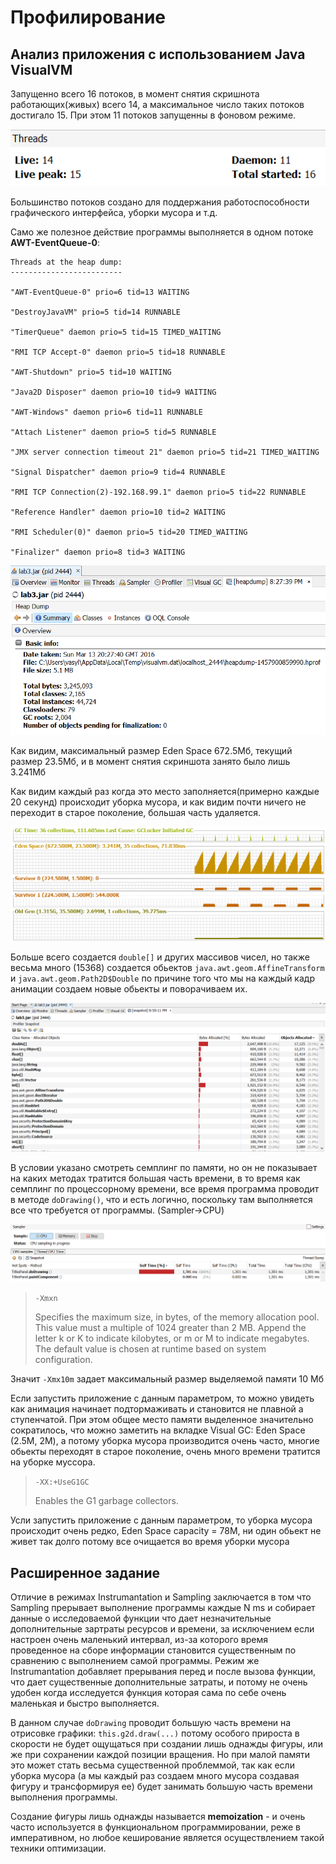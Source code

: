 # Профилирование

## Анализ приложения с использованием Java VisualVM

Запущенно всего 16 потоков, в момент снятия скришнота
работающих(живых) всего 14, а максимальное число таких
потоков достигало 15. При этом 11 потоков запущенны в
фоновом режиме. 

![Monitor tab](01.png)

Большинство потоков создано для поддержания работоспособности
графического интерфейса, уборки мусора и т.д.

Само же полезное действие программы выполняется в одном потоке **AWT-EventQueue-0**:
```
Threads at the heap dump:
-------------------------
  
"AWT-EventQueue-0" prio=6 tid=13 WAITING

"DestroyJavaVM" prio=5 tid=14 RUNNABLE
  
"TimerQueue" daemon prio=5 tid=15 TIMED_WAITING
  
"RMI TCP Accept-0" daemon prio=5 tid=18 RUNNABLE
  
"AWT-Shutdown" prio=5 tid=10 WAITING
  
"Java2D Disposer" daemon prio=10 tid=9 WAITING
  
"AWT-Windows" daemon prio=6 tid=11 RUNNABLE
  
"Attach Listener" daemon prio=5 tid=5 RUNNABLE
  
"JMX server connection timeout 21" daemon prio=5 tid=21 TIMED_WAITING
  
"Signal Dispatcher" daemon prio=9 tid=4 RUNNABLE
  
"RMI TCP Connection(2)-192.168.99.1" daemon prio=5 tid=22 RUNNABLE
  
"Reference Handler" daemon prio=10 tid=2 WAITING
  
"RMI Scheduler(0)" daemon prio=5 tid=20 TIMED_WAITING
  
"Finalizer" daemon prio=8 tid=3 WAITING
```

![Monitor->Heap Dump](02.png)

Как видим, максимальный размер Eden Space 672.5Мб, текущий размер 23.5Мб,
и в момент снятия скриншота занято было лишь 3.241Мб

Как видим каждый раз когда это место заполняется(примерно каждые 20 секунд)
происходит уборка мусора, и как видим почти ничего не переходит в старое
поколение, большая часть удаляется.

![Visual GC tab](03.png)

Больше всего создается `double[]` и других массивов чисел, но также
весьма много (15368) создается обьектов `java.awt.geom.AffineTransform`
и `java.awt.geom.Path2D$Double` по причине того что мы на каждый
кадр анимации создаем новые обьекты и поворачиваем их.

![Sampler->Memory](04.png)

В условии указано смотреть семплинг по памяти, но он не показывает
на каких методах тратится большая часть времени, в то время как
семплинг по процессорному времени, все время программа проводит в
методе `doDrawing()`, что и есть логично, поскольку там выполняется
все что требуется от программы. (Sampler->CPU)

![Sampler->CPU](05.png)
 
> `-Xmxn`
>
> Specifies the maximum size, in bytes, of the memory allocation pool. This value must a multiple of 1024 greater than 2 MB. Append the letter k or K to indicate kilobytes, or m or M to indicate megabytes. The default value is chosen at runtime based on system configuration.

Значит `-Xmx10m` задает максимальный размер выделяемой памяти 10 Мб

Если запустить приложение с данным параметром, то можно увидеть как анимация
начинает подтормаживать и становится не плавной а ступенчатой. При этом общее
место памяти выделенное значительно сократилось, что можно заметить на
вкладке Visual GC: Eden Space (2.5М, 2М), а потому уборка мусора производится
очень часто, многие обьекты переходят в старое поколение, очень много времени
тратится на уборке муссора.  

> `-XX:+UseG1GC`
>
> Enables the G1 garbage collectors.
    
Усли запустить приложение с данным параметром, то уборка мусора происходит
очень редко, Eden Space capacity = 78М, ни один обьект не живет так долго
потому все очищается во время уборки мусора

## Расширенное задание

Отличие в режимах Instrumantation и Sampling заключается в том что Sampling
прерывает выполнение программы каждые N ms и собирает данные о исследоваемой
функции что дает незначительные дополнительные зартраты ресурсов и времени,
за исключением если настроен очень маленький интервал, из-за которого
время проведенное на сборе информации становится существенным по сравнению с
выполнением самой программы. Режим же Instrumantation добавляет прерывания перед
и после вызова функции, что дает существенные дополнительные затраты, и потому
не очень удобен когда исследуется функция которая сама по себе очень маленькая
и быстро выполняется.

В данном случае `doDrawing` проводит большую часть времени на отрисовке графики:
`this.g2d.draw(...)` потому особого прироста в скорости не будет ощущаться при
создании лишь однажды фигуры, или же при сохранении каждой позиции вращения. Но
при малой памяти это может стать весьма существенной проблеммой, так как если
уборка мусора (а мы каждый раз создаем много мусора создавая фигуру и трансформируя
ее) будет занимать большую часть времени выполнения программы.

Создание фигуры лишь однажды называется **memoization** - и очень часто используется
в функциональном программировании, реже в императивном, но любое кеширование является
осуществлением такой техники оптимизации.
